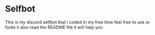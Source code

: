 # Selfbot
This is my discord selfbot that i coded in my free time feel free to use or forke it also read the README file it will help you
